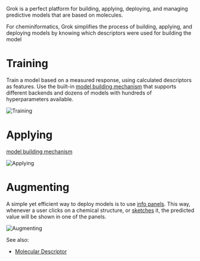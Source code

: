 <!-- TITLE: Cheminformatics Predictive Modeling -->
<!-- SUBTITLE: -->

Grok is a perfect platform for building, applying, deploying, and managing predictive models
that are based on molecules.  



For cheminiformatics, Grok simplifies the process of building, applying, and deploying models
by knowing which descriptors were used for building the model 

# Training

Train a model based on a measured response, using calculated descriptors as features. Use
the built-in [model building mechanism](../../learn/predictive-modeling.md) that supports different backends and dozens of models
with hundreds of hyperparameters available. 

![Training](../../uploads/gifs/chem-train-model.gif "Training")

# Applying

[model building mechanism](../../learn/predictive-modeling.md#apply-model)

![Applying](../../uploads/gifs/chem-apply-model.gif "Applying")

# Augmenting

A simple yet efficient way to deploy models is to use [info panels](../../discover/info-panels.md). This way, whenever a user
clicks on a chemical structure, or [sketches](sketcher.md) it, the predicted value will be shown in
one of the panels.  

![Augmenting](../../uploads/gifs/chem-model-augment.gif "Augmenting")

See also:

* [Molecular Descriptor](https://en.wikipedia.org/wiki/Molecular_descriptor)
